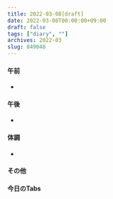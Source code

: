 ```yaml
---
title: 2022-03-08[draft]
date: 2022-03-08T00:00:00+09:00
draft: false
tags: ["diary", ""]
archives: 2022-03
slug: 849048
---
```

#### 午前
- 
#### 午後
- 
#### 体調
- 
#### その他
#### 今日のTabs